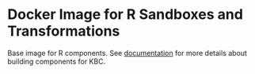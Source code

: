 # Docker Image for R Sandboxes and Transformations

Base image for R components. See [documentation](https://developers.keboola.com/extend/) for more details about building components for KBC.

